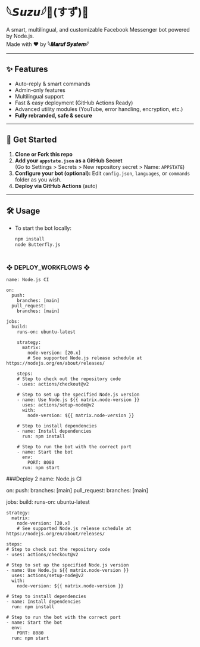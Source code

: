 # 𓆩𝙎𝙪𝙯𝙪𓆪🥰(すず)💋

A smart, multilingual, and customizable Facebook Messenger bot powered by Node.js.  
Made with ❤️ by **𓆩𝑴𝒂𝒓𝒖𝒇 𝑺𝒚𝒔𝒕𝒆𝒎𓆪**

---

## ✨ Features

- Auto-reply & smart commands
- Admin-only features
- Multilingual support
- Fast & easy deployment (GitHub Actions Ready)
- Advanced utility modules (YouTube, error handling, encryption, etc.)
- **Fully rebranded, safe & secure**

---

## 🚀 Get Started

1. **Clone or Fork this repo**
2. **Add your `appstate.json` as a GitHub Secret**  
   (Go to Settings > Secrets > New repository secret > Name: `APPSTATE`)
3. **Configure your bot (optional):** Edit `config.json`, `languages`, or `commands` folder as you wish.
4. **Deploy via GitHub Actions** (auto)

---

## 🛠️ Usage

- To start the bot locally:
  ```bash
  npm install
  node Butterfly.js
### <br>   ❖ DEPLOY_WORKFLOWS ❖
```
name: Node.js CI

on:
  push:
    branches: [main]
  pull_request:
    branches: [main]

jobs:
  build:
    runs-on: ubuntu-latest

    strategy:
      matrix:
        node-version: [20.x]
        # See supported Node.js release schedule at https://nodejs.org/en/about/releases/

    steps:
    # Step to check out the repository code
    - uses: actions/checkout@v2

    # Step to set up the specified Node.js version
    - name: Use Node.js ${{ matrix.node-version }}
      uses: actions/setup-node@v2
      with:
        node-version: ${{ matrix.node-version }}

    # Step to install dependencies
    - name: Install dependencies
      run: npm install

    # Step to run the bot with the correct port
    - name: Start the bot
      env:
        PORT: 8080
      run: npm start
```

###Deploy 2
name: Node.js CI

on:
  push:
    branches: [main]
  pull_request:
    branches: [main]

jobs:
  build:
    runs-on: ubuntu-latest

    strategy:
      matrix:
        node-version: [20.x]
        # See supported Node.js release schedule at https://nodejs.org/en/about/releases/

    steps:
    # Step to check out the repository code
    - uses: actions/checkout@v2

    # Step to set up the specified Node.js version
    - name: Use Node.js ${{ matrix.node-version }}
      uses: actions/setup-node@v2
      with:
        node-version: ${{ matrix.node-version }}

    # Step to install dependencies
    - name: Install dependencies
      run: npm install

    # Step to run the bot with the correct port
    - name: Start the bot
      env:
        PORT: 8080
      run: npm start
